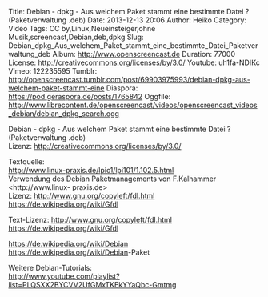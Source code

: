Title: Debian - dpkg - Aus welchem Paket stammt eine bestimmte Datei ? (Paketverwaltung .deb)
Date: 2013-12-13 20:06
Author: Heiko
Category: Video
Tags: CC by,Linux,Neueinsteiger,ohne Musik,screencast,Debian,deb,dpkg
Slug: Debian_dpkg_Aus_welchem_Paket_stammt_eine_bestimmte_Datei_Paketverwaltung_deb
Album: http://www.openscreencast.de
Duration: 77000
License: http://creativecommons.org/licenses/by/3.0/
Youtube: uh1fa-NDIKc
Vimeo: 122235595
Tumblr: http://openscreencast.tumblr.com/post/69903975993/debian-dpkg-aus-welchem-paket-stammt-eine
Diaspora: https://pod.geraspora.de/posts/1765842
Oggfile: http://www.librecontent.de/openscreencast/videos/openscreencast_videos_debian/debian_dpkg_search.ogg

Debian - dpkg - Aus welchem Paket stammt eine bestimmte Datei ?
(Paketverwaltung .deb)  
Lizenz: <http://creativecommons.org/licenses/by/3.0/>  
  
Textquelle:  
<http://www.linux-praxis.de/lpic1/lpi101/1.102.5.html>  
Verwendung des Debian Paketmanagements von F.Kalhammer <http://www.linux-
praxis.de>  
Lizenz: <http://www.gnu.org/copyleft/fdl.html>
<https://de.wikipedia.org/wiki/Gfdl>  
  
Text-Lizenz: <http://www.gnu.org/copyleft/fdl.html>
<https://de.wikipedia.org/wiki/Gfdl>  
  
<https://de.wikipedia.org/wiki/Debian>  
<https://de.wikipedia.org/wiki/Debian>-Paket  
  
Weitere Debian-Tutorials:  
<http://www.youtube.com/playlist?list=PLQSXX2BYCVV2UfGMxTKEkYYaQbc-Gmtmg>

